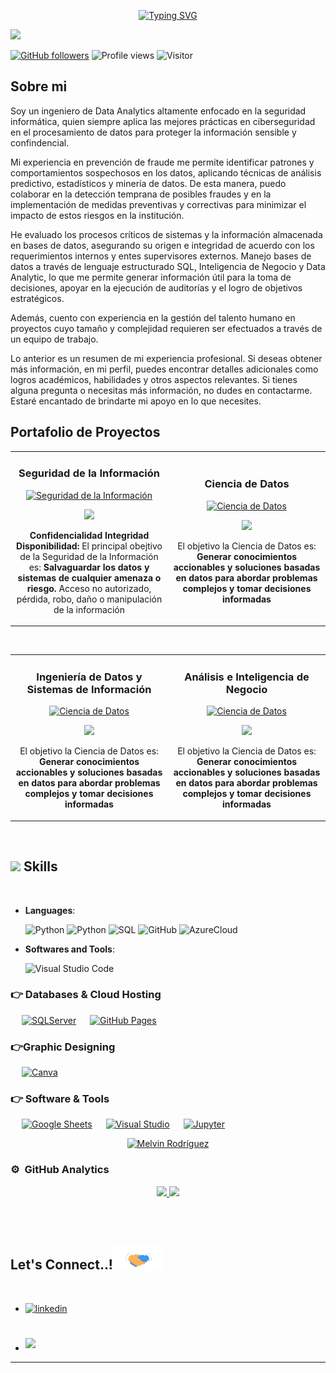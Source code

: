 <p align="center">
  <a href="https://github.com/Melvin-Rodriguez/readme-typing-svg"><img src="https://readme-typing-svg.herokuapp.com?font=Zilla+Slab&duration=3000&pause=5000&color=cyan&size=35&center=true&vCenter=true&width=900&height=35&lines=Hola;Te+doy+la+bienvenida+a+mi+perfil+y+portafolio+de+proyectos" alt="Typing SVG"></a>
</p>

<img src="https://github-production-user-asset-6210df.s3.amazonaws.com/111929312/249653774-76261d23-7cf5-446e-b82c-1b17a2d423e3.png">

<br>

[![GitHub followers](https://img.shields.io/github/followers/Melvin-Rodriguez?style=social)](https://github.com/Melvin-Rodriguez)
![Profile views](https://komarev.com/ghpvc/?username=Melvin-Rodriguez&label=Profile%20views&color=0e75b6&style=flat)
![Visitor](https://visitor-badge.laobi.icu/badge?page_id=Melvin-Rodriguez.repoName)
<!--<img src="https://komarev.com/ghpvc/?username=Melvin-Rodriguez&label=Profile%20views&color=0e75b6&style=flat" alt="MelvinRodriguez" /> -->




## Sobre mi

Soy un ingeniero de Data Analytics altamente enfocado en la seguridad informática, quien siempre aplica las mejores prácticas en ciberseguridad en el procesamiento de datos para proteger la información sensible y confindencial. 

Mi experiencia en prevención de fraude me permite identificar patrones y comportamientos sospechosos en los datos, aplicando técnicas de análisis predictivo, estadísticos y minería de datos. De esta manera, puedo colaborar en la detección temprana de posibles fraudes y en la implementación de medidas preventivas y correctivas para minimizar el impacto de estos riesgos en la institución.

He evaluado los procesos críticos de sistemas y la información almacenada en bases de datos, asegurando su origen e integridad de acuerdo con los requerimientos internos y entes supervisores externos. Manejo bases de datos a través de lenguaje estructurado SQL, Inteligencia de Negocio y Data Analytic, lo que me permite generar información útil para la toma de decisiones, apoyar en la ejecución de auditorías y el logro de objetivos estratégicos.

Además, cuento con experiencia en la gestión del talento humano en proyectos cuyo tamaño y complejidad requieren ser efectuados a través de un equipo de trabajo. 

Lo anterior es un resumen de mi experiencia profesional. Si deseas obtener más información, en mi perfil, puedes encontrar detalles adicionales como logros académicos, habilidades y otros aspectos relevantes. Si tienes alguna pregunta o necesitas más información, no dudes en contactarme. Estaré encantado de brindarte mi apoyo en lo que necesites.
<br>

## Portafolio de Proyectos
<table>
<tr>
<td width="50%">
<h3 align="center">Seguridad de la Información</h3>
<div align="center">
<a href="https://github.com/Melvin-Rodriguez/Cybersecurity" target="_blank"><img src="https://res.cloudinary.com/dssdvhtjq/image/upload/v1688172385/Perfil/4_r1nah9.png" width="400" alt="Seguridad de la Información"></a>
<p>
<a href="https://github.com/Melvin-Rodriguez/Cybersecurity" target="_blank">
<img src="https://img.shields.io/badge/C%C3%93DIGO-C0C0C0?style=for-the-badge&logo=github&logoColor=black">
</a>
</p>
<p>
   <strong> Confidencialidad 
   Integridad 
   Disponibilidad: </strong> 
   El principal obejtivo de la Seguridad de la Información es: <strong> Salvaguardar los datos y sistemas de cualquier amenaza o riesgo. </strong> 
   Acceso no autorizado, pérdida, robo, daño o manipulación de la información 
</p>
</div>                                                                                      
</td>

<td width="50%">
<h3 align="center">Ciencia de Datos</h3>
<div align="center">
<a href="https://github.com/Melvin-Rodriguez/Data-Science" target="_blank"><img src="https://res.cloudinary.com/dssdvhtjq/image/upload/v1688171635/Perfil/3_krhm8q.png" width="400" alt="Ciencia de Datos"></a>
<p>
<a href="https://github.com/Melvin-Rodriguez/Data-Science" target="_blank">
<img src="https://img.shields.io/badge/C%C3%93DIGO-C0C0C0?style=for-the-badge&logo=github&logoColor=black">
</a>
</p>
<p>
El objetivo la Ciencia de Datos es: <strong> Generar conocimientos accionables y soluciones basadas en datos para abordar problemas complejos y tomar decisiones 	 informadas</strong>
</p>
</div>                                                                                      
</td>
</div>                                                             
</table>                                                                                 
</div>
<br>

<table>
<tr>
<td width="50%">
<h3 align="center">Ingeniería de Datos y Sistemas de Información</h3>
<div align="center">
<a href="https://github.com/Melvin-Rodriguez/Data-Science" target="_blank"><img src="https://res.cloudinary.com/dssdvhtjq/image/upload/v1688189402/Perfil/2_umo8ra.png" width="400" alt="Ciencia de Datos"></a>
<p>
<a href="https://github.com/Melvin-Rodriguez/Data-Science" target="_blank">
<img src="https://img.shields.io/badge/C%C3%93DIGO-C0C0C0?style=for-the-badge&logo=github&logoColor=black">
</a>
</p>
<p>
El objetivo la Ciencia de Datos es: <strong> Generar conocimientos accionables y soluciones basadas en datos para abordar problemas complejos y tomar decisiones 	 informadas</strong>
</p>
</div>                                                                                      
</td>

<td width="50%">
<h3 align="center">Análisis e Inteligencia de Negocio</h3>
<div align="center">
<a href="https://github.com/Melvin-Rodriguez/Data-Science" target="_blank"><img src="https://res.cloudinary.com/dssdvhtjq/image/upload/v1688189464/Perfil/1_whwiki.png" width="400" alt="Ciencia de Datos"></a>
<p>
<a href="https://github.com/Melvin-Rodriguez/Data-Science" target="_blank">
<img src="https://img.shields.io/badge/C%C3%93DIGO-C0C0C0?style=for-the-badge&logo=github&logoColor=black">
</a>
</p>
<p>
El objetivo la Ciencia de Datos es: <strong> Generar conocimientos accionables y soluciones basadas en datos para abordar problemas complejos y tomar decisiones 	 informadas</strong>
</p>
</div>                                                                                      
</td>

</div>                                                             
</table>                                                                                 
</div>
<br>

## <img src="https://media2.giphy.com/media/QssGEmpkyEOhBCb7e1/giphy.gif?cid=ecf05e47a0n3gi1bfqntqmob8g9aid1oyj2wr3ds3mg700bl&rid=giphy.gif" width ="25"><b> Skills</b>
<br>

<p align="center">

- **Languages**:
    
    ![Python](https://img.shields.io/badge/Python%20-%2314354C.svg?style=for-the-badge&logo=python&logoColor=white)
![Python](https://img.shields.io/badge/-Python-000000?style=flat&logo=python)
![SQL](https://img.shields.io/badge/-SQL-000000?style=flat&logo=postgresql)
![GitHub](https://img.shields.io/badge/-GitHub-222222?style=flat&logo=github&logoColor=181717)
![AzureCloud](https://img.shields.io/badge/Microsoft%20Azure-222222?style=flat-square&logo=microsoft-azure)

- **Softwares and Tools**:

    ![Visual Studio Code](https://img.shields.io/badge/Visual%20Studio%20Code-0078d7.svg?style=for-the-badge&logo=visual-studio-code&logoColor=white)

</p>


### 👉 Databases & Cloud Hosting
<p align="left">
  &emsp;
    <a href="https://www.microsoft.com/en-us/sql-server/"><img alt="SQLServer" src="https://img.shields.io/badge/SQL Server-%2300f.svg?style=flat&llogo=sqlserver&logoColor=white"></a>  
  &emsp;
    <a href="https://www.github.com"><img alt="GitHub Pages" src="https://img.shields.io/badge/GitHub%20Pages-%23327FC7.svg?style=flat&llogo=github&logoColor=white"></a> 
 </p>
  
### 👉Graphic Designing
<p align="left">
&emsp;
  <a href="#">
  	<img alt="Canva" src="https://img.shields.io/badge/Canva-%2300C4CC.svg?style=flat&logo=Canva&logoColor=white"/>
  </a>
 </p>

 ### 👉 Software & Tools
 
<p>
 
  &emsp;
    <a href="#"><img alt="Google Sheets" src="https://img.shields.io/badge/Google%20Sheets%20-%2334A853.svg?logo=google%20sheets&logoColor=white"></a>
  &emsp;
    <a href="#"><img alt="Visual Studio" src="https://img.shields.io/badge/Visual%20Studio-0078d7.svg?logo=visual-studio&logoColor=white"></a>
  &emsp;
    <a href="#"><img alt="Jupyter" src="https://img.shields.io/badge/Jupyter%20-%23F37626.svg?logo=Jupyter&logoColor=white"></a>
  &emsp;
</p>


<!-- TROFEOS GITHUB -->
<p align="center"> <a href="https://github.com/Melvin-Rodriguez/github-profile-trophy"><img src="https://github-profile-trophy.vercel.app/?username=Melvin-Rodriguez&theme=darkhub&row=1&column=-1&rank=-?&no-frame=true&no-bg=true" alt="Melvin Rodríguez" /></a> </p>



### ⚙️ &nbsp;GitHub Analytics

<p align="center">
<a href="https://github.com/Melvin-Rodriguez">
  <img height="180em" src="https://github-readme-stats-eight-theta.vercel.app/api?username=Melvin-Rodriguez&show_icons=true&theme=algolia&include_all_commits=true&count_private=true"/>
  <img height="180em" src="https://github-readme-stats-eight-theta.vercel.app/api/top-langs/?username=Melvin-Rodriguez&layout=compact&langs_count=8&theme=algolia"/>
</a>
</p>

<!--
<td width="50%" align="center">

  <img  align="center"  src="https://github-readme-stats.anuraghazra1.vercel.app/api/top-langs/?username=Melvin-Rodriguez&theme=dark&hide_border=true&no-bg=true&no-frame=true&langs_count=10"/>
  
  </td>
-->

<br>
<br>

## <b> Let's Connect..!</b><img src="https://github.com/0xAbdulKhalid/0xAbdulKhalid/raw/main/assets/mdImages/handshake.gif" width ="80">
<br>
<div align='left'>

<ul>

<li>
<a href="https://www.linkedin.com/in/melvin-rodr%C3%ADguez-060a9a223/" target="_blank">
<img src="https://img.shields.io/badge/linkedin:  Melvin Rodríguez-%2300acee.svg?color=405DE6&style=for-the-badge&logo=linkedin&logoColor=white" alt=linkedin style="margin-bottom: 5px;"/>
</a>
</li>

<br>

<br>

<li>
<a href="mailto:mtrabajo87@gmail.com" target="_blank">
<img src="https://img.shields.io/badge/gmail:  Melvin Rodríguez-%23EA4335.svg?style=for-the-badge&logo=gmail&logoColor=white" t=mail style="margin-bottom: 5px;" />
</a>
</li>
	
</ul>
</div>

---
